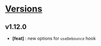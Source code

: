 # [Versions](https://github.com/Tracktor/react-utils/releases)

## v1.12.0
- **[feat]** : new options for `useDebounce` hook

